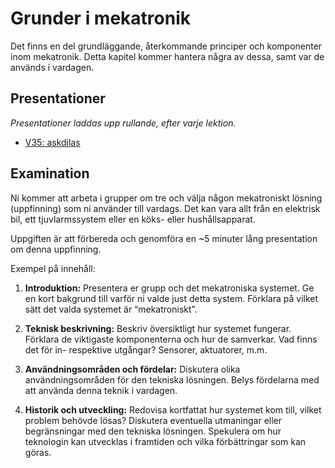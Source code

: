 # Grunder i mekatronik

Det finns en del grundläggande, återkommande principer och komponenter inom mekatronik. Detta kapitel kommer hantera några av dessa, samt var de används i vardagen.

## Presentationer
_Presentationer laddas upp rullande, efter varje lektion._
- [V35: askdjlas](/slides/hehe.html)


## Examination

Ni kommer att arbeta i grupper om tre och välja någon mekatroniskt lösning (uppfinning) som ni använder till vardags. Det kan vara allt från en elektrisk bil, ett tjuvlarmssystem eller  en köks- eller hushållsapparat.

Uppgiften är att förbereda och genomföra en ~5 minuter lång presentation om denna uppfinning.

Exempel på innehåll:

1. **Introduktion:**
Presentera er grupp och det mekatroniska systemet.
Ge en kort bakgrund till varför ni valde just detta system. Förklara på vilket sätt det valda systemet är “mekatroniskt”.

1. **Teknisk beskrivning:**
Beskriv översiktligt hur systemet fungerar.
Förklara de viktigaste komponenterna och hur de samverkar.
Vad finns det för in- respektive utgångar? Sensorer, aktuatorer, m.m.

1. **Användningsområden och fördelar:**
Diskutera olika användningsområden för den tekniska lösningen.
Belys fördelarna med att använda denna teknik i vardagen.

1. **Historik och utveckling:**
Redovisa kortfattat hur systemet kom till, vilket problem behövde lösas?
Diskutera eventuella utmaningar eller begränsningar med den tekniska lösningen.
Spekulera om hur teknologin kan utvecklas i framtiden och vilka förbättringar som kan göras.
